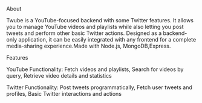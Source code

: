 About

Twube is a YouTube-focused backend with some Twitter features. It allows you to manage YouTube videos and playlists while also letting you post tweets and perform other basic Twitter actions. Designed as a backend-only application, it can be easily integrated with any frontend for a complete media-sharing experience.Made with Node.js, MongoDB,Express.

Features

YouTube Functionality:
Fetch videos and playlists,
Search for videos by query,
Retrieve video details and statistics

Twitter Functionality:
Post tweets programmatically,
Fetch user tweets and profiles,
Basic Twitter interactions and actions
